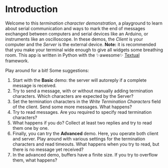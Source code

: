 # Introduction

Welcome to this _termination character demonstration_, a playground to learn about serial communication and ways to mark the end of messages exchanged between computers and serial devices like an Arduino, or instruments like an oscilloscope. In these demos, the _Client_ is your computer and the _Server_ is the external device. **Note:** it is recommended that you make your terminal wide enough to give all widgets some breathing room. This app is written in Python with the ✨awesome✨ [Textual](https://www.textualize.io) framework.

Play around for a bit! Some suggestions:

1. Start with the **Basic** demo: the server will autoreply if a complete message is received.
2. Try to send a message, with or without manually adding termination characters. Which characters are expected by the Server?
3. Set the termination characters in the _Write Termination Characters_ field of the client. Send some more messages. What happens?
4. Try to read messages. Are you required to specify read termination characters?
5. What happens if you do? Collect at least two replies and try to read them one by one.
6. Finally, you can try the **Advanced** demo. Here, you operate both client and server. Play around with various settings for the termination characters and read timeouts. What happens when you try to read, but there is no message yet received?
7. In the advanced demo, buffers have a finite size. If you try to overflow them, what happens?

